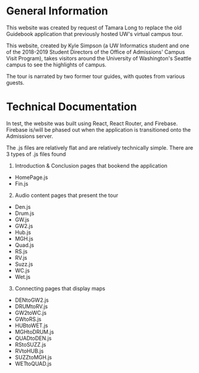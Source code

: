 # General Information
This website was created by request of Tamara Long to replace the old Guidebook application that previously hosted UW's virtual campus tour.

This website, created by Kyle Simpson (a UW Informatics student and one of the 2018-2019 Student Directors of the Office of Admissions' Campus Visit Program), takes visitors around the University of Washington's Seattle campus to see the highlights of campus.  

The tour is narrated by two former tour guides, with quotes from various guests.  




# Technical Documentation
In test, the website was built using React, React Router, and Firebase.  Firebase is/will be phased out when the application is transitioned onto the Admissions server.

The .js files are relatively flat and are relatively technically simple.  There are 3 types of .js files found
1. Introduction & Conclusion pages that bookend the application
  - HomePage.js
  - Fin.js
2. Audio content pages that present the tour
  - Den.js
  - Drum.js
  - GW.js
  - GW2.js
  - Hub.js
  - MGH.js
  - Quad.js
  - RS.js
  - RV.js
  - Suzz.js
  - WC.js
  - Wet.js
3. Connecting pages that display maps
  - DENtoGW2.js
  - DRUMtoRV.js
  - GW2toWC.js
  - GWtoRS.js
  - HUBtoWET.js
  - MGHtoDRUM.js
  - QUADtoDEN.js
  - RStoSUZZ.js
  - RVtoHUB.js
  - SUZZtoMGH.js
  - WETtoQUAD.js
